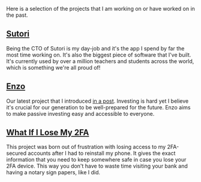 Here is a selection of the projects that I am working on or have worked on in
the past.

## <a href="https://www.sutori.com">Sutori</a>
Being the CTO of Sutori is my day-job and it's the app I spend by far the most
time working on. It's also the biggest piece of software that I've built. It's
currently used by over a million teachers and students across the
world, which is something we're all proud of!

## <a href="https://enzo.fund/?utm_source=yoranbrondsema-blog">Enzo</a>
Our latest project that I introduced [in a post](https://www.yoranbrondsema.com/post/introducing-enzo-a-better-way-of-saving-money/). Investing is hard yet I believe it's crucial for our generation to be well-prepared for the future. Enzo aims to make passive investing easy and accessible to everyone.

## <a href="https://www.whatifilosemy2fa.com">What If I Lose My 2FA</a>
This project was born out of frustration with losing access to my 2FA-secured
accounts after I had to reinstall my phone. It gives the exact information that
you need to keep somewhere safe in case you lose your 2FA device. This way you
don't have to waste time visiting your bank and having a notary sign papers,
like I did.
